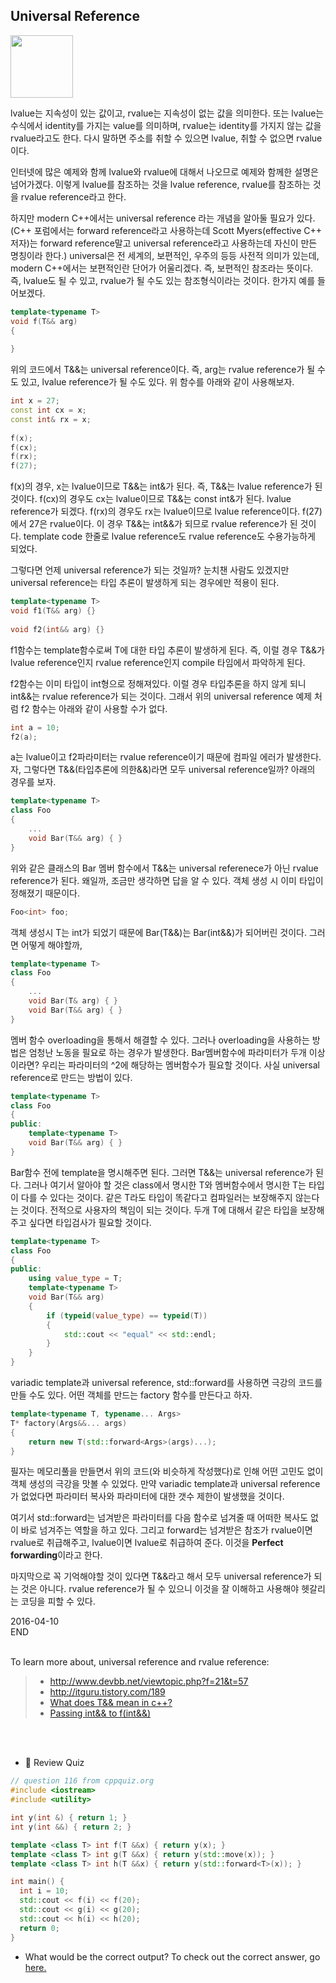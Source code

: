 ## Universal Reference

<img src="http://static.tumblr.com/f7d551f573e8f94213536d8a0ceb1881/wqrjyce/yNRmq27fy/tumblr_static_tumblr_static_ayanami_rei_neon_genesis_evangelion_desktop_1920x1080_hd-wallpaper-1071766s.jpg" width="100">

<br/>


lvalue는 지속성이 있는 값이고, rvalue는 지속성이 없는 값을 의미한다. 또는 lvalue는 수식에서 identity를 가지는 value를 의미하며, rvalue는 identity를 가지지 않는 값을 rvalue라고도 한다. 다시 말하면 주소를 취할 수 있으면 lvalue, 취할 수 없으면 rvalue이다.

인터넷에 많은 예제와 함께 lvalue와 rvalue에 대해서 나오므로 예제와 함께한 설명은 넘어가겠다. 이렇게 lvalue를 참조하는 것을 lvalue reference, rvalue를 참조하는 것을 rvalue reference라고 한다. 

하지만 modern C++에서는 universal reference 라는 개념을 알아둘 필요가 있다. (C++ 포럼에서는 forward reference라고 사용하는데 Scott Myers(effective C++ 저자)는 forward reference말고 universal reference라고 사용하는데 자신이 만든 명칭이라 한다.) universal은 전 세계의, 보편적인, 우주의 등등 사전적 의미가 있는데, modern C++에서는 보편적인란 단어가 어울리겠다. 즉, 보편적인 참조라는 뜻이다. 즉, lvalue도 될 수 있고, rvalue가 될 수도 있는 참조형식이라는 것이다. 한가지 예를 들어보겠다.


```c++
template<typename T>
void f(T&& arg)
{
 
}
```

위의 코드에서 T&&는 universal reference이다. 즉, arg는 rvalue reference가 될 수도 있고, lvalue reference가 될 수도 있다. 위 함수를 아래와 같이 사용해보자.

```c++
int x = 27;
const int cx = x;
const int& rx = x;
 
f(x);
f(cx);
f(rx);
f(27);
```

f(x)의 경우, x는 lvalue이므로 T&&는 int&가 된다. 즉, T&&는 lvalue reference가 된 것이다.
f(cx)의 경우도 cx는 lvalue이므로 T&&는 const int&가 된다. lvalue reference가 되겠다.
f(rx)의 경우도 rx는 lvalue이므로 lvalue reference이다.
f(27)에서 27은 rvalue이다. 이 경우 T&&는 int&&가 되므로 rvalue reference가 된 것이다.
template code 한줄로 lvalue reference도 rvalue reference도 수용가능하게 되었다.


그렇다면 언제 universal reference가 되는 것일까? 눈치챈 사람도 있겠지만 universal reference는 타입 추론이 발생하게 되는 경우에만 적용이 된다.

```c++
template<typename T>
void f1(T&& arg) {}
 
void f2(int&& arg) {}
```

f1함수는 template함수로써 T에 대한 타입 추론이 발생하게 된다.  즉, 이럴 경우 T&&가 lvalue reference인지 rvalue reference인지 compile 타임에서 파악하게 된다.

f2함수는 이미 타입이 int형으로 정해져있다. 이럴 경우 타입추론을 하지 않게 되니 int&&는 rvalue reference가 되는 것이다. 그래서 위의 universal reference 예제 처럼 f2 함수는 아래와 같이 사용할 수가 없다.

```c++
int a = 10;
f2(a);
```

a는 lvalue이고 f2파라미터는 rvalue reference이기 때문에 컴파일 에러가 발생한다. 자, 그렇다면 T&&(타입추론에 의한&&)라면 모두 universal reference일까? 아래의 경우를 보자.

```c++
template<typename T>
class Foo
{
    ...
    void Bar(T&& arg) { }
}
```
위와 같은 클래스의 Bar 멤버 함수에서 T&&는 universal referenece가 아닌 rvalue reference가 된다. 왜일까, 조금만 생각하면 답을 알 수 있다. 객체 생성 시 이미 타입이 정해졌기 때문이다.

```c++
Foo<int> foo;
```
객체 생성시 T는 int가 되었기 때문에 Bar(T&&)는 Bar(int&&)가 되어버린 것이다. 그러면 어떻게 해야할까,

```c++
template<typename T>
class Foo
{
    ...
    void Bar(T& arg) { }
    void Bar(T&& arg) { }
}
```
멤버 함수 overloading을 통해서 해결할 수 있다. 그러나 overloading을 사용하는 방법은 엄청난 노동을 필요로 하는 경우가 발생한다. Bar멤버함수에 파라미터가 두개 이상이라면? 우리는 파라미터의 ^2에 해당하는 멤버함수가 필요할 것이다. 사실 universal reference로 만드는 방법이 있다.

```c++
template<typename T>
class Foo
{
public:
    template<typename T>
    void Bar(T&& arg) { }
}
```
Bar함수 전에 template을 명시해주면 된다. 그러면 T&&는 universal reference가 된다. 그러나 여기서 알아야 할 것은 class에서 명시한 T와 멤버함수에서 명시한 T는 타입이 다를 수 있다는 것이다. 같은 T라도 타입이 똑같다고 컴파일러는 보장해주지 않는다는 것이다. 전적으로 사용자의 책임이 되는 것이다. 두개 T에 대해서 같은 타입을 보장해주고 싶다면 타입검사가 필요할 것이다. 
```c++
template<typename T>
class Foo
{
public:
    using value_type = T;
    template<typename T>
    void Bar(T&& arg)
    {
        if (typeid(value_type) == typeid(T))
        {
            std::cout << "equal" << std::endl;
        }
    }
}
```
variadic template과 universal reference, std::forward를 사용하면 극강의 코드를 만들 수도 있다. 어떤 객체를 만드는 factory 함수를 만든다고 하자.

```c++
template<typename T, typename... Args>
T* factory(Args&&... args)
{
    return new T(std::forward<Args>(args)...);
}
```
필자는 메모리풀을 만들면서 위의 코드(와 비슷하게 작성했다)로 인해 어떤 고민도 없이 객체 생성의 극강을 맛볼 수 있었다. 만약 variadic template과 universal reference가 없었다면 파라미터 복사와 파라미터에 대한 갯수 제한이 발생했을 것이다.

여기서 std::forward는 넘겨받은 파라미터를 다음 함수로 넘겨줄 때 어떠한 복사도 없이 바로 넘겨주는 역할을 하고 있다. 그리고 forward는 넘겨받은 참조가 rvalue이면 rvalue로 취급해주고, lvalue이면 lvalue로 취급하여 준다. 이것을 **Perfect forwarding**이라고 한다.

마지막으로 꼭 기억해야할 것이 있다면 T&&라고 해서 모두 universal reference가 되는 것은 아니다. rvalue reference가 될 수 있으니 이것을 잘 이해하고 사용해야 헷갈리는 코딩을 피할 수 있다.

2016-04-10
<br/>
END
<br/>
<br/>


To learn more about, universal reference and rvalue reference:

> * http://www.devbb.net/viewtopic.php?f=21&t=57
> * http://itguru.tistory.com/189
> * [What does T&& mean in c++?](http://stackoverflow.com/questions/5481539/what-does-t-double-ampersand-mean-in-c11)
> * [Passing int&& to f(int&&)](http://stackoverflow.com/questions/35314093/passing-int-to-fint)


<br/>
<br/>

* :pencil: Review Quiz
```c++
// question 116 from cppquiz.org
#include <iostream>
#include <utility>

int y(int &) { return 1; }
int y(int &&) { return 2; }

template <class T> int f(T &&x) { return y(x); }
template <class T> int g(T &&x) { return y(std::move(x)); }
template <class T> int h(T &&x) { return y(std::forward<T>(x)); }

int main() {
  int i = 10;
  std::cout << f(i) << f(20);
  std::cout << g(i) << g(20);
  std::cout << h(i) << h(20);
  return 0;
}
```
* What would be the correct output? To check out the correct answer, go [here.](http://cppquiz.org/quiz/question/116?result=OK&answer=112212&did_answer=Answer)




